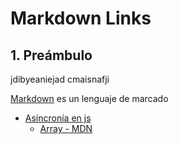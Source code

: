 # Markdown Links

## 1. Preámbulo

jdibyeaniejad cmaisnafji

[Markdown](https://es.wikipedia.org/wiki/Markdown) es un lenguaje de marcado

* [Asíncronía en js](https://carlosazaustre.es/manejando-la-asincronia-en-javascript)
  * [Array - MDN](https://developer.mozilla.org/es/docs/Web/JavaScript/Reference/Global_Objects/Array/)

